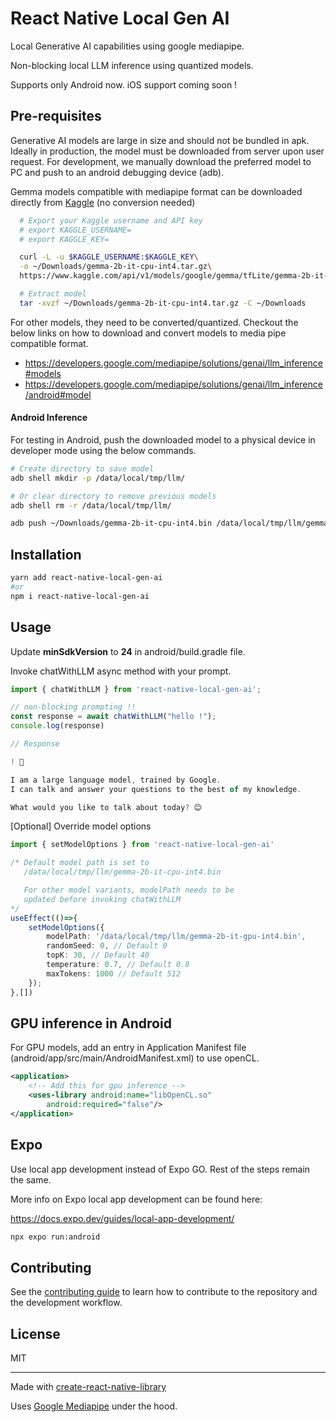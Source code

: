 # React Native Local Gen AI

Local Generative AI capabilities using google mediapipe.

Non-blocking local LLM inference using quantized models.

Supports only Android now. iOS support coming soon !

## Pre-requisites

Generative AI models are large in size and should not be bundled in apk. 
Ideally in production, the model must be downloaded from server upon user request.
For development, we manually download the preferred model to PC and push to an android debugging device (adb).

Gemma models compatible with mediapipe format can be downloaded directly from [Kaggle](https://www.kaggle.com/) (no conversion needed)

```bash
  # Export your Kaggle username and API key
  # export KAGGLE_USERNAME=
  # export KAGGLE_KEY=

  curl -L -u $KAGGLE_USERNAME:$KAGGLE_KEY\
  -o ~/Downloads/gemma-2b-it-cpu-int4.tar.gz\
  https://www.kaggle.com/api/v1/models/google/gemma/tfLite/gemma-2b-it-cpu-int4/1/download

  # Extract model
  tar -xvzf ~/Downloads/gemma-2b-it-cpu-int4.tar.gz -C ~/Downloads
```

For other models, they need to be converted/quantized.
Checkout the below links on how to download and convert models to media pipe compatible format.
 - https://developers.google.com/mediapipe/solutions/genai/llm_inference#models
 - https://developers.google.com/mediapipe/solutions/genai/llm_inference/android#model

#### Android Inference

For testing in Android, push the downloaded model to a physical device in developer mode using the below commands.

```sh
# Create directory to save model
adb shell mkdir -p /data/local/tmp/llm/

# Or clear directory to remove previous models
adb shell rm -r /data/local/tmp/llm/

adb push ~/Downloads/gemma-2b-it-cpu-int4.bin /data/local/tmp/llm/gemma-2b-it-cpu-int4.bin
```

## Installation

```sh
yarn add react-native-local-gen-ai
#or
npm i react-native-local-gen-ai
```
## Usage

Update **minSdkVersion** to **24** in android/build.gradle file.

Invoke chatWithLLM async method with your prompt.

```ts
import { chatWithLLM } from 'react-native-local-gen-ai';

// non-blocking prompting !!
const response = await chatWithLLM("hello !");
console.log(response)

// Response

! 👋

I am a large language model, trained by Google.
I can talk and answer your questions to the best of my knowledge.

What would you like to talk about today? 😊
```

[Optional] Override model options

```ts
import { setModelOptions } from 'react-native-local-gen-ai'

/* Default model path is set to 
   /data/local/tmp/llm/gemma-2b-it-cpu-int4.bin

   For other model variants, modelPath needs to be 
   updated before invoking chatWithLLM
*/
useEffect(()=>{
    setModelOptions({
        modelPath: '/data/local/tmp/llm/gemma-2b-it-gpu-int4.bin',
        randomSeed: 0, // Default 0
        topK: 30, // Default 40
        temperature: 0.7, // Default 0.8
        maxTokens: 1000 // Default 512
    });
},[])
```

## GPU inference in Android

For GPU models, add an entry in Application Manifest file (android/app/src/main/AndroidManifest.xml) to use openCL. 

```xml
<application>
    <!-- Add this for gpu inference -->
    <uses-library android:name="libOpenCL.so"
        android:required="false"/>
</application>
```

## Expo 

Use local app development instead of Expo GO. Rest of the steps remain the same.

More info on Expo local app development can be found here: 

https://docs.expo.dev/guides/local-app-development/

```sh 
npx expo run:android
```


## Contributing

See the [contributing guide](CONTRIBUTING.md) to learn how to contribute to the repository and the development workflow.

## License

MIT

---

Made with [create-react-native-library](https://github.com/callstack/react-native-builder-bob)

Uses [Google Mediapipe](https://github.com/google/mediapipe) under the hood.
